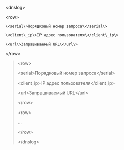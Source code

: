 \<dnslog\> 

\<row\>

    \<serial\>Порядковый номер запроса\</serial\>  
  
    \<client\_ip\>IP адрес пользователя\</client\_ip\>
  
    \<url\>Запрашиваемый URL\</url\>

\</row\>
>
> \<row\>
>
> \<serial\>Порядковый номер запроса\</serial\>
>
> \<client\_ip\>IP адрес пользователя\</client\_ip\>
>
> \<url\>Запрашиваемый URL\</url\>
>
> \</row\>
>
> \<row\>
>
> \...
>
> \</row\>
>
> \</dnslog\>

